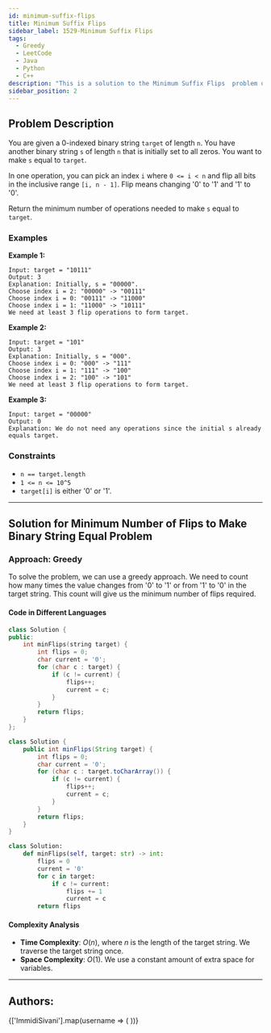 ```yaml
---
id: minimum-suffix-flips
title: Minimum Suffix Flips 
sidebar_label: 1529-Minimum Suffix Flips 
tags:
  - Greedy
  - LeetCode
  - Java
  - Python
  - C++
description: "This is a solution to the Minimum Suffix Flips  problem on LeetCode."
sidebar_position: 2
---
```


## Problem Description

You are given a 0-indexed binary string `target` of length `n`. You have another binary string `s` of length `n` that is initially set to all zeros. You want to make `s` equal to `target`.

In one operation, you can pick an index `i` where `0 <= i < n` and flip all bits in the inclusive range `[i, n - 1]`. Flip means changing '0' to '1' and '1' to '0'.

Return the minimum number of operations needed to make `s` equal to `target`.

### Examples

**Example 1:**

```
Input: target = "10111"
Output: 3
Explanation: Initially, s = "00000".
Choose index i = 2: "00000" -> "00111"
Choose index i = 0: "00111" -> "11000"
Choose index i = 1: "11000" -> "10111"
We need at least 3 flip operations to form target.
```

**Example 2:**

```
Input: target = "101"
Output: 3
Explanation: Initially, s = "000".
Choose index i = 0: "000" -> "111"
Choose index i = 1: "111" -> "100"
Choose index i = 2: "100" -> "101"
We need at least 3 flip operations to form target.
```

**Example 3:**

```
Input: target = "00000"
Output: 0
Explanation: We do not need any operations since the initial s already equals target.
```

### Constraints

- `n == target.length`
- `1 <= n <= 10^5`
- `target[i]` is either '0' or '1'.

---

## Solution for Minimum Number of Flips to Make Binary String Equal Problem

### Approach: Greedy

To solve the problem, we can use a greedy approach. We need to count how many times the value changes from '0' to '1' or from '1' to '0' in the target string. This count will give us the minimum number of flips required.

#### Code in Different Languages

<Tabs>
<TabItem value="C++" label="C++" default>
<SolutionAuthor name="@ImmidiSivani"/>

```cpp
class Solution {
public:
    int minFlips(string target) {
        int flips = 0;
        char current = '0'; 
        for (char c : target) {
            if (c != current) {
                flips++;
                current = c;
            }
        }
        return flips;
    }
};
```

</TabItem>
<TabItem value="Java" label="Java">
<SolutionAuthor name="@ImmidiSivani"/>

```java
class Solution {
    public int minFlips(String target) {
        int flips = 0;
        char current = '0'; 
        for (char c : target.toCharArray()) {
            if (c != current) {
                flips++;
                current = c;
            }
        }
        return flips;
    }
}
```

</TabItem>
<TabItem value="Python" label="Python">
<SolutionAuthor name="@ImmidiSivani"/>

```python
class Solution:
    def minFlips(self, target: str) -> int:
        flips = 0
        current = '0'  
        for c in target:
            if c != current:
                flips += 1
                current = c
        return flips
```

</TabItem>
</Tabs>

#### Complexity Analysis

- **Time Complexity**: $O(n)$, where $n$ is the length of the target string. We traverse the target string once.
- **Space Complexity**: $O(1)$. We use a constant amount of extra space for variables.

---

<h2>Authors:</h2>

<div style={{display: 'flex', flexWrap: 'wrap', justifyContent: 'space-between', gap: '10px'}}>
{['ImmidiSivani'].map(username => (
 <Author key={username} username={username} />
))}
</div>
